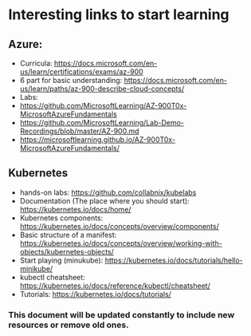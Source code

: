 # Interesting links to start learning

## Azure:

- Curricula: https://docs.microsoft.com/en-us/learn/certifications/exams/az-900
- 6 part for basic understanding: https://docs.microsoft.com/en-us/learn/paths/az-900-describe-cloud-concepts/
- Labs:
- https://github.com/MicrosoftLearning/AZ-900T0x-MicrosoftAzureFundamentals
- https://github.com/MicrosoftLearning/Lab-Demo-Recordings/blob/master/AZ-900.md
- https://microsoftlearning.github.io/AZ-900T0x-MicrosoftAzureFundamentals/

## Kubernetes

- hands-on labs: https://github.com/collabnix/kubelabs
- Documentation (The place where you should start): https://kubernetes.io/docs/home/
- Kubernetes components: https://kubernetes.io/docs/concepts/overview/components/
- Basic structure of a manifest: https://kubernetes.io/docs/concepts/overview/working-with-objects/kubernetes-objects/
- Start playing (minukube): https://kubernetes.io/docs/tutorials/hello-minikube/
- kubectl cheatsheet: https://kubernetes.io/docs/reference/kubectl/cheatsheet/
- Tutorials: https://kubernetes.io/docs/tutorials/


### This document will be updated constantly to include new resources or remove old ones.
